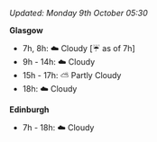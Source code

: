 *Updated: Monday 9th October 05:30*

**Glasgow**

* 7h, 8h: :cloud: Cloudy [:umbrella: as of 7h]
* 9h - 14h: :cloud: Cloudy
* 15h - 17h: :partly_sunny: Partly Cloudy
* 18h: :cloud: Cloudy

**Edinburgh**

* 7h - 18h: :cloud: Cloudy
